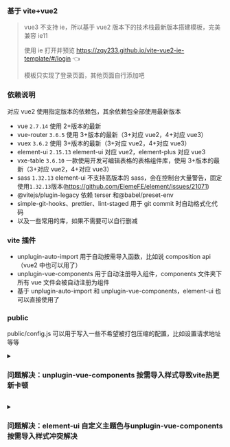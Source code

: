 ### 基于 vite+vue2

> vue3 不支持 ie，所以基于 vue2 版本下的技术栈最新版本搭建模板，完美兼容 ie11
>
> 使用 ie 打开并预览 <https://zqy233.github.io/vite-vue2-ie-template/#/login> 👈
>
> 模板只实现了登录页面，其他页面自行添加吧

### 依赖说明

对应 vue2 使用指定版本的依赖包，其余依赖包全部使用最新版本

- vue `2.7.14` 使用 2+版本的最新
- vue-router `3.6.5` 使用 3+版本的最新（3+对应 vue2，4+对应 vue3）
- vuex `3.6.2` 使用 3+版本的最新（3+对应 vue2，4+对应 vue3）
- element-ui `2.15.13` element-ui 对应 vue2，element-plus 对应 vue3
- vxe-table `3.6.10` 一款使用开发可编辑表格的表格组件库，使用 3+版本的最新（3+对应 vue2，4+对应 vue3）
- sass `1.32.13` element-ui 不支持高版本的 sass，会在控制台大量警告，固定使用`1.32.13`版本(https://github.com/ElemeFE/element/issues/21071)
- @vitejs/plugin-legacy 依赖 terser 和@babel/preset-env
- simple-git-hooks、prettier、lint-staged 用于 git commit 时自动格式化代码
- 以及一些常用的库，如果不需要可以自行删减

### vite 插件

- unplugin-auto-import 用于自动按需导入函数，比如说 composition api（vue2 中也可以用了）
- unplugin-vue-components 用于自动注册导入组件，components 文件夹下所有 vue 文件会被自动注册为组件
- 基于 unplugin-auto-import 和 unplugin-vue-components，element-ui 也可以直接使用了

### public

public/config.js 可以用于写入一些不希望被打包压缩的配置，比如设置请求地址等等

<details>
<summary><h3>问题解决：unplugin-vue-components 按需导入样式导致vite热更新卡顿</h3></summary><br>

`unplugin-vue-components`插件，开发环境按需导入样式会导致 vite 热更新卡顿

> https://github.com/antfu/unplugin-vue-components/issues/361

所以开发环境不按需导入样式，生产环境再按需导入样式

```js
      Components({
        resolvers: [
          ElementUiResolver({
            importStyle: mode === 'development' ? false : 'sass',
          }),
        ],
      }),
```

按需导入样式不支持函数式组件样式，需要在`vite.config.js`中手动导入函数式组件的样式，定义一个插件，生产环境添加函数式组件的样式

```js
{
        name: 'import-element-ui-style',
        enforce: 'pre',
        transform(code, id) {
          ...
          if (/src\/main.js$/.test(id)) {
            if (mode === 'production') {
              return {
                code: `${code}
                import 'element-ui/lib/theme-chalk/message.css';
                import 'element-ui/lib/theme-chalk/notification.css';
                import 'element-ui/lib/theme-chalk/message-box.css';`,
                map: null,
              };
            }
          }
        },
      },
```

<br></details>

<details>
<summary><h3>问题解决：element-ui 自定义主题色与unplugin-vue-components按需导入样式冲突解决</h3></summary><br>

> element-ui 自定义主题色 https://element.eleme.cn/2.0/#/zh-CN/component/custom-theme

#### 首先看下不使用`unplugin-vue-components`按需导入样式下怎么自定义主题色

创建`common.scss`文件，文件目录`src/assets/css/common.scss`，并在`main.js`中引入

`common.scss`文件内容

```scss
$--color-primary: #8956ff;
$--font-path: 'element-ui/lib/theme-chalk/fonts';
@import 'element-ui/packages/theme-chalk/src/index.scss';
```

`main.js`文件内容

```js
import Vue from 'vue';
import Element from 'element-ui';
import '@/assets/css/common.scss';

Vue.use(Element);
```

无需引入 Element 编译好的 CSS 文件`element-ui/lib/theme-chalk/index.css`

#### 再看下使用`unplugin-vue-components`按需导入样式下怎么自定义主题色

`common.scss`生产环境需要去除这两行，因为会与`unplugin-vue-components`按需导入样式冲突，重复导入样式了

```scss
$--font-path: 'element-ui/lib/theme-chalk/fonts';
@import 'element-ui/packages/theme-chalk/src/index.scss';
```

新建一个`element-variables.scss`全局 scss 变量文件，将 element-ui 的主题变量如`$--color-primary: #8956ff;`等移动到该文件中，因为`unplugin-vue-components`的原因，需要在`additionalData`全局 scss 变量文件中定义主题变量才能生效

注意！这个 scss 变量文件只应该存放一些 scss 变量，如果在这个文件里`$--font-path: 'element-ui/lib/theme-chalk/fonts';@import 'element-ui/packages/theme-chalk/src/index.scss';`会导致每次页面热更新时都会编译所有 element-ui 变量，热更新会卡顿至 3 秒左右

```js
    css: {
      preprocessorOptions: {
        scss: {
          additionalData: `@import "src/assets/css/element-variables.scss";`,
          charset: false,
        },
      },
    },
```

综上，定义一个 vite 插件，只有开发时才在`common.scss`中加入这两行代码

```js
{
        name: 'import-element-ui-style',
        enforce: 'pre',
        transform(code, id) {
          if (/common.scss$/.test(id)) {
            if (mode === 'development') {
              return {
                code: `${code}
                $--font-path: 'element-ui/lib/theme-chalk/fonts';
                @import 'element-ui/packages/theme-chalk/src/index.scss';`,
                map: null,
              };
            }
          }
          ...
        },
      },
```

<br></details>
